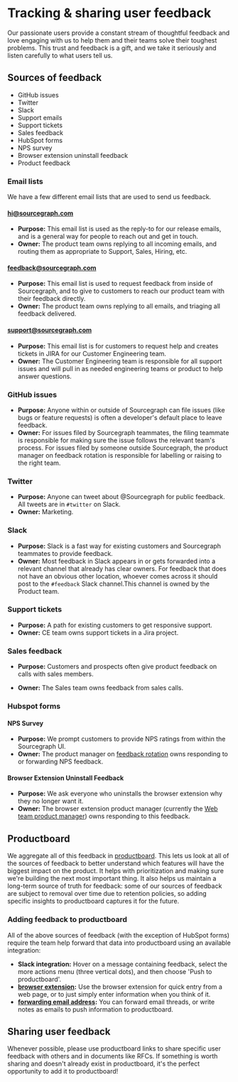# Tracking & sharing user feedback

Our passionate users provide a constant stream of thoughtful feedback and love engaging with us to help them and their teams solve their toughest problems. This trust and feedback is a gift, and we take it seriously and listen carefully to what users tell us.

## Sources of feedback

- GitHub issues
- Twitter
- Slack
- Support emails
- Support tickets
- Sales feedback
- HubSpot forms
- NPS survey
- Browser extension uninstall feedback
- Product feedback

### Email lists

We have a few different email lists that are used to send us feedback.

#### hi@sourcegraph.com

- **Purpose:** This email list is used as the reply-to for our release emails, and is a general way for people to reach out and get in touch.
- **Owner:** The product team owns replying to all incoming emails, and routing them as appropriate to Support, Sales, Hiring, etc.

#### feedback@sourcegraph.com

- **Purpose:** This email list is used to request feedback from inside of Sourcegraph, and to give to customers to reach our product team with their feedback directly.
- **Owner:** The product team owns replying to all emails, and triaging all feedback delivered.

#### support@sourcegraph.com

- **Purpose:** This email list is for customers to request help and creates tickets in JIRA for our Customer Engineering team.
- **Owner:** The Customer Engineering team is responsible for all support issues and will pull in as needed engineering teams or product to help answer questions.

### GitHub issues

- **Purpose:** Anyone within or outside of Sourcegraph can file issues (like bugs or feature requests) is often a developer's default place to leave feedback. 
- **Owner:** For issues filed by Sourcegraph teammates, the filing teammate is responsible for making sure the issue follows the relevant team's process. For issues filed by someone outside Sourcegraph, the product manager on feedback rotation is responsible for labelling or raising to the right team. 

### Twitter

- **Purpose:** Anyone can tweet about @Sourcegraph for public feedback. All tweets are in `#twitter` on Slack. 
- **Owner:** Marketing. 

### Slack

- **Purpose:** Slack is a fast way for existing customers and Sourcegraph teammates to provide feedback. 
- **Owner:** Most feedback in Slack appears in or gets forwarded into a relevant channel that already has clear owners. For feedback that does not have an obvious other location, whoever comes across it should post to the `#feedback` Slack channel.This channel is owned by the Product team. 

### Support tickets

- **Purpose:** A path for existing customers to get responsive support. 
- **Owner:** CE team owns support tickets in a Jira project. 

### Sales feedback 

- **Purpose:** Customers and prospects often give product feedback on calls with sales members. 

- **Owner:** The Sales team owns feedback from sales calls. 

### Hubspot forms

#### NPS Survey

- **Purpose:** We prompt customers to provide NPS ratings from within the Sourcegraph UI. 
- **Owner:** The product manager on [feedback rotation](product_management/responding_to_user_feedback.md#feedback-rotation) owns responding to or forwarding NPS feedback. 

#### Browser Extension Uninstall Feedback 
- **Purpose:** We ask everyone who uninstalls the browser extension why they no longer want it. 
- **Owner:** The browser extension product manager (currently the [Web team product manager](../engineering/web/index.md#members)) owns responding to this feedback. 

## Productboard

We aggregate all of this feedback in [productboard](https://sourcegraph.productboard.com/). This lets us look at all of the sources of feedback to better understand which features will have the biggest impact on the product. It helps with prioritization and making sure we're building the next most important thing. It also helps us maintain a long-term source of truth for feedback: some of our sources of feedback are subject to removal over time due to retention policies, so adding specific insights to productboard captures it for the future.

### Adding feedback to productboard

All of the above sources of feedback (with the exception of HubSpot forms) require the team help forward that data into productboard using an available integration:

- **Slack integration:** Hover on a message containing feedback, select the more actions menu (three vertical dots), and then choose 'Push to productboard'.
- **[browser extension](https://chrome.google.com/webstore/detail/productboard-make-product/mlpbdkpkicfkhgagnoamdcimmhdkakni?hl=en):** Use the browser extension for quick entry from a web page, or to just simply enter information when you think of it.
- **[forwarding email address](mailto:inbox-hkpsum5melnwcauyjvztbtsq@inbound.productboard.com):** You can forward email threads, or write notes as emails to push information to productboard.

## Sharing user feedback

Whenever possible, please use productboard links to share specific user feedback with others and in documents like RFCs. If something is worth sharing and doesn't already exist in productboard, it's the perfect opportunity to add it to productboard!
